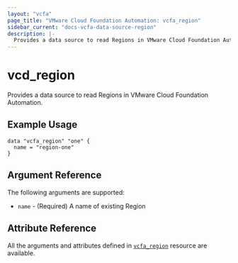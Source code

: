 ```yaml
---
layout: "vcfa"
page_title: "VMware Cloud Foundation Automation: vcfa_region"
sidebar_current: "docs-vcfa-data-source-region"
description: |-
  Provides a data source to read Regions in VMware Cloud Foundation Automation.
---
```


# vcd\_region

Provides a data source to read Regions in VMware Cloud Foundation Automation.

## Example Usage

```hcl
data "vcfa_region" "one" {
  name = "region-one"
}
```

## Argument Reference

The following arguments are supported:

* `name` - (Required) A name of existing Region

## Attribute Reference

All the arguments and attributes defined in
[`vcfa_region`](/providers/vmware/vcfa/latest/docs/resources/region) resource are available.
